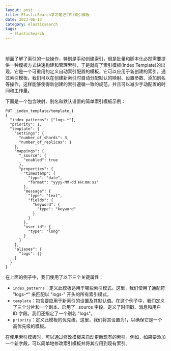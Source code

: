 ```yaml
---
layout: post
title: ElasticSearch学习笔记(五)索引模板
date: 2023-06-13 
category: elasticsearch
tags:
  - ElasticSearch 
---
```


​	

前面了解了索引的一些操作，特别是手动创建索引，但是批量和脚本化必然需要提供一种模板方式快速构建和管理索引，于是就有了索引模板(Index Template)的出现，它是一个可重用的定义自动索引配置的模板，它可以应用于新创建的索引。通过索引模板，我们可以在创建新索引时自动分配默认的映射、设置参数、添加别名等操作。这样能够使得新创建的索引遵循一致的规范，并且可以减少手动配置的时间和工作量。





下面是一个包含映射、别名和默认设置的简单索引模板示例：

```
PUT _index_template/template_1
{
  "index_patterns": ["logs-*"],
  "priority": 1,
  "template": {
    "settings": {
      "number_of_shards": 3,
      "number_of_replicas": 1
    },
    "mappings": {
      "_source": {
        "enabled": true
      },
      "properties": {
        "timestamp": {
          "type": "date",
          "format": "yyyy-MM-dd HH:mm:ss"
        },
        "message": {
          "type": "text",
          "fields": {
            "keyword": {
              "type": "keyword"
            }
          }
        },
        "user_id": {
          "type": "long"
        }
      }
    },
    "aliases": {
      "logs": {}
    }
  }
}
```

在上面的例子中，我们使用了以下三个关键属性：

- `index_patterns`：定义此模板适用于哪些索引模式。这里，我们使用了通配符 "logs-*" 来匹配以 "logs-" 开头的所有索引模式。
- `template`：包含要应用于新索引的设置及其默认值。在这个例子中，我们定义了三个分片和一个副本、启用了 _source 字段、定义了时间戳、消息和用户 ID 字段。我们还指定了一个别名 "logs"。
- `priority`：定义此模板的优先级。这里，我们将其设置为1，以确保它是一个高优先级的模板。

在使用索引模板时，可以通过修改模板来自动更新现有的索引。例如，如果要添加一个新字段，可以简单地修改索引模板并将其应用到现有索引。
